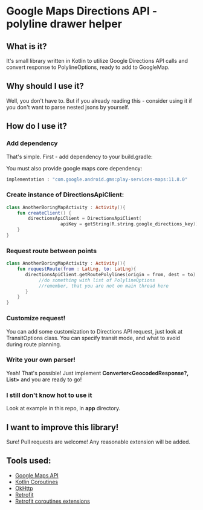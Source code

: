 # Google Maps Directions API - polyline drawer helper

## What is it?
It's small library written in Kotlin to utilize Google Directions API calls
and convert response to PolylineOptions, ready to add to GoogleMap.

## Why should I use it?
Well, you don't have to. But if you already reading this - 
consider using it if you don't want to parse nested jsons by yourself.

## How do I use it?

### Add dependency

That's simple. First - add dependency to your build.gradle:

You must also provide google maps core dependency:

```groovy
implementation : "com.google.android.gms:play-services-maps:11.8.0"
```

### Create instance of DirectionsApiClient:

```kotlin
class AnotherBoringMapActivity : Activity(){
    fun createClient() {
        directionsApiClient = DirectionsApiClient(
                    apiKey = getString(R.string.google_directions_key))
    }
}
```

### Request route between points
```kotlin
class AnotherBoringMapActivity : Activity(){
    fun requestRoute(from : LatLng, to: LatLng){
       directionsApiClient.getRoutePolylines(origin = from, dest = to) {
            //do something with list of PolylineOptions
            //remember, that you are not on main thread here
       }
    }
}
```

### Customize request!
You can add some customization to Directions API request, just look at TransitOptions class. 
You can specify transit mode, and what to avoid during route planning.

### Write your own parser!
Yeah! That's possible! Just implement **Converter<GeocodedResponse?, List<PolylineOptions>>** and you are ready to go!

### I still don't know hot to use it
Look at example in this repo, in **app** directory.

## I want to improve this library!
Sure! Pull requests are welcome! Any reasonable extension will be added.

## Tools used:
* [Google Maps API](https://developers.google.com/maps/)
* [Kotlin Coroutines](https://kotlinlang.org/docs/reference/coroutines.html)
* [OkHttp](https://github.com/square/okhttp)
* [Retrofit](http://square.github.io/retrofit/)
* [Retrofit coroutines extensions](https://github.com/gildor/kotlin-coroutines-retrofit)
